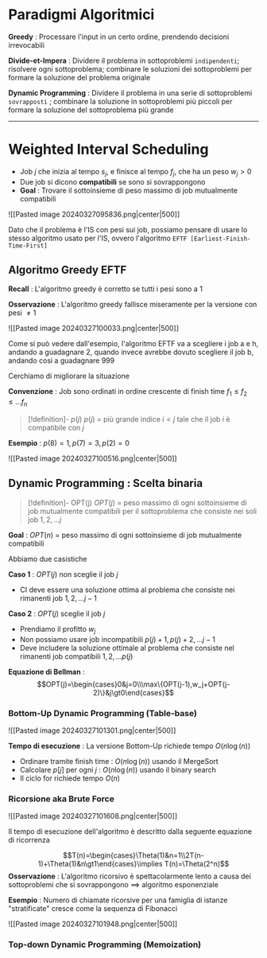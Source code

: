 # Paradigmi Algoritmici

**Greedy** : Processare l'input in un certo ordine, prendendo decisioni irrevocabili

**Divide-et-Impera** : Dividere il problema in sottoproblemi `indipendenti`; risolvere ogni sottoproblema; combinare le soluzioni dei sottoproblemi per formare la soluzione del problema originale

**Dynamic Programming** : Dividere il problema in una serie di sottoproblemi `sovrapposti` ; combinare la soluzione in sottoproblemi più piccoli per formare la soluzione del sottoproblema più grande

----

# Weighted Interval Scheduling

- Job $j$ che inizia al tempo $s_j$, e finisce al tempo $f_j$, che ha un peso $w_j\gt0$
- Due job si dicono **compatibili** se sono si sovrappongono
- **Goal** : Trovare il sottoinsieme di peso massimo di job mutualmente compatibili

![[Pasted image 20240327095836.png|center|500]]

Dato che il problema è l'IS con pesi sui job, possiamo pensare di usare lo stesso algoritmo usato per l'IS, ovvero l'algoritmo `EFTF [Earliest-Finish-Time-First]`

## Algoritmo Greedy EFTF

**Recall** : L'algoritmo greedy è corretto se tutti i pesi sono a 1

**Osservazione** : L'algoritmo greedy fallisce miseramente per la versione con pesi $\neq1$

![[Pasted image 20240327100033.png|center|500]]

Come si può vedere dall'esempio, l'algoritmo EFTF va a scegliere i job a e h, andando a guadagnare 2, quando invece avrebbe dovuto scegliere il job b, andando cosi a guadagnare 999

Cerchiamo di migliorare la situazione

**Convenzione** : Job sono ordinati in ordine crescente di finish time $f_1\leq f_2\leq\dots f_n$

>[!definition]- $p(j)$
>$p(j)$ = più grande indice $i\lt j$ tale che il job $i$ è compatibile con $j$

**Esempio** : $p(8)=1,p(7)=3,p(2)=0$

![[Pasted image 20240327100516.png|center|500]]

## Dynamic Programming : Scelta binaria

>[!definition]- OPT(j)
>$OPT(j)$ = peso massimo di ogni sottoinsieme di job mutualmente compatibili per il sottoproblema che consiste nei soli job $1,2,\dots j$

**Goal** : $OPT(n)$ = peso massimo di ogni sottoinsieme di job mutualmente compatibili

Abbiamo due casistiche

**Caso 1** : $OPT(j)$ non sceglie il job $j$
- CI deve essere una soluzione ottima al problema che consiste nei rimanenti job $1,2,\dots j-1$

**Caso 2** : $OPT(j)$ sceglie il job $j$
- Prendiamo il profitto $w_j$
- Non possiamo usare job incompatibili ${p(j)+1,p(j)+2,\dots j-1}$
- Deve includere la soluzione ottimale al problema che consiste nel rimanenti job compatibili $1,2,\dots p(j)$

**Equazione di Bellman** : $$OPT(j)=\begin{cases}0&j=0\\\max\{OPT(j-1),w_j+OPT(j-2)\}&j\gt0\end{cases}$$
### Bottom-Up Dynamic Programming (Table-base)

![[Pasted image 20240327101301.png|center|500]]

**Tempo di esecuzione** : La versione Bottom-Up richiede tempo $O(n\log(n))$
- Ordinare tramite finish time : $O(n\log(n))$ usando il MergeSort
- Calcolare $p[j]$ per ogni $j$ : $O(n\log(n))$ usando il binary search
- Il ciclo for richiede tempo $O(n)$

### Ricorsione aka Brute Force

![[Pasted image 20240327101608.png|center|500]]

Il tempo di esecuzione dell'algoritmo è descritto dalla seguente equazione di ricorrenza

$$T(n)=\begin{cases}\Theta(1)&n=1\\2T(n-1)+\Theta(1)&n\gt1\end{cases}\implies T(n)=\Theta(2^n)$$
**Osservazione** : L'algoritmo ricorsivo è spettacolarmente lento a causa dei sottoproblemi che si sovrappongono $\implies$ algoritmo esponenziale

**Esempio** : Numero di chiamate ricorsive per una famiglia di istanze "stratificate" cresce come la sequenza di Fibonacci

![[Pasted image 20240327101948.png|center|500]]

### Top-down Dynamic Programming (Memoization)



